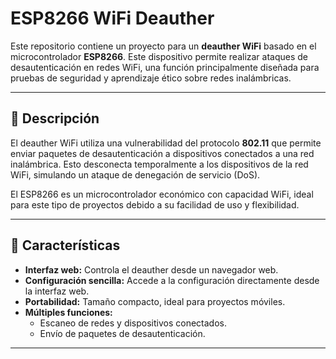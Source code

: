 # ESP8266 WiFi Deauther

Este repositorio contiene un proyecto para un **deauther WiFi** basado en el microcontrolador **ESP8266**. Este dispositivo permite realizar ataques de desautenticación en redes WiFi, una función principalmente diseñada para pruebas de seguridad y aprendizaje ético sobre redes inalámbricas. 

---

## 📜 Descripción

El deauther WiFi utiliza una vulnerabilidad del protocolo **802.11** que permite enviar paquetes de desautenticación a dispositivos conectados a una red inalámbrica. Esto desconecta temporalmente a los dispositivos de la red WiFi, simulando un ataque de denegación de servicio (DoS).

El ESP8266 es un microcontrolador económico con capacidad WiFi, ideal para este tipo de proyectos debido a su facilidad de uso y flexibilidad.

---

## 🚀 Características

- **Interfaz web:** Controla el deauther desde un navegador web.
- **Configuración sencilla:** Accede a la configuración directamente desde la interfaz web.
- **Portabilidad:** Tamaño compacto, ideal para proyectos móviles.
- **Múltiples funciones:**
  - Escaneo de redes y dispositivos conectados.
  - Envío de paquetes de desautenticación.

---
